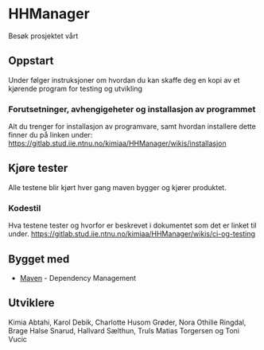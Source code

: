 # HHManager
Besøk prosjektet vårt

## Oppstart
Under følger instruksjoner om hvordan du kan skaffe deg en kopi av et kjørende program for testing og utvikling

### Forutsetninger, avhengigeheter og installasjon av programmet
Alt du trenger for installasjon av programvare, samt hvordan installere dette finner du på linken under:
https://gitlab.stud.iie.ntnu.no/kimiaa/HHManager/wikis/installasjon

## Kjøre tester
Alle testene blir kjørt hver gang maven bygger og kjører produktet.

### Kodestil 
Hva testene tester og hvorfor er beskrevet i dokumentet som det er linket til under.
https://gitlab.stud.iie.ntnu.no/kimiaa/HHManager/wikis/ci-og-testing

## Bygget med
* [Maven](https://maven.apache.org/) - Dependency Management 

## Utviklere
Kimia Abtahi, Karol Debik, Charlotte Husom Grøder, Nora Othilie Ringdal, 
Brage Halse Snarud, Hallvard Sælthun, Truls Matias Torgersen og Toni Vucic
